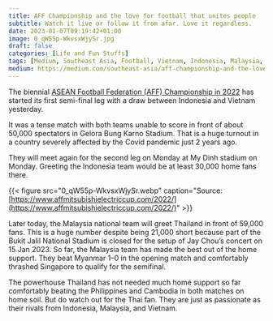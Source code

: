 ```yaml
---
title: AFF Championship and the love for football that unites people
subtitle: Watch it live or follow it from afar. Love it regardless.
date: 2023-01-07T09:19:42+01:00
image: 0_qW55p-WkvsxWjySr.jpg
draft: false
categories: [Life and Fun Stuffs]
tags: [Medium, Southeast Asia, Football, Vietnam, Indonesia, Malaysia, Thailand]
medium: https://medium.com/southeast-asia/aff-championship-and-the-love-for-football-that-unites-people-31186a2647c6
---
```


The biennial [ASEAN Football Federation (AFF) Championship in 2022](https://www.affmitsubishielectriccup.com/2022/) has started its first semi-final leg with a draw between Indonesia and Vietnam yesterday.

It was a tense match with both teams unable to score in front of about 50,000 spectators in Gelora Bung Karno Stadium. That is a huge turnout in a country severely affected by the Covid pandemic just 2 years ago.

They will meet again for the second leg on Monday at My Dinh stadium on Monday. Greeting the Indonesia team would be at least 30,000 home fans there.

{{< figure src="0_qW55p-WkvsxWjySr.webp" caption="Source: [https://www.affmitsubishielectriccup.com/2022/](https://www.affmitsubishielectriccup.com/2022/)" >}}

Later today, the Malaysia national team will greet Thailand in front of 59,000 fans. This is a huge number despite being 21,000 short because part of the Bukit Jalil National Stadium is closed for the setup of Jay Chou’s concert on 15 Jan 2023. So far, the Malaysia team has made the best out of the home support. They beat Myanmar 1–0 in the opening match and comfortably thrashed Singapore to qualify for the semifinal.

The powerhouse Thailand has not needed much home support so far comfortably beating the Philippines and Cambodia in both matches on home soil. But do watch out for the Thai fan. They are just as passionate as their rivals from Indonesia, Malaysia, and Vietnam.